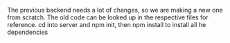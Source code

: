 The previous backend needs a lot of changes, so we are making a new one from scratch. The old code can be looked up in the respective files for reference.
cd into server and npm init, then npm install to install all he dependencies
